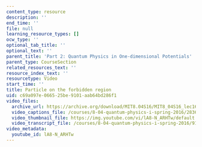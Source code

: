 ```yaml
---
content_type: resource
description: ''
end_time: ''
file: null
learning_resource_types: []
ocw_type: ''
optional_tab_title: ''
optional_text: ''
parent_title: 'Part 2: Quantum Physics in One-dimensional Potentials'
parent_type: CourseSection
related_resources_text: ''
resource_index_text: ''
resourcetype: Video
start_time: ''
title: Particle on the forbidden region
uid: c69a097e-0665-25be-9101-aab64bd286f1
video_files:
  archive_url: https://archive.org/download/MIT8.04S16/MIT8_04S16_lec16_s6_300k.mp4
  video_captions_file: /courses/8-04-quantum-physics-i-spring-2016/2836e98ec4b155f88b9af58eee1eb551_lA8-N_ARHTw.vtt
  video_thumbnail_file: https://img.youtube.com/vi/lA8-N_ARHTw/default.jpg
  video_transcript_file: /courses/8-04-quantum-physics-i-spring-2016/9143d4113abdda4b5044d0545ca18879_lA8-N_ARHTw.pdf
video_metadata:
  youtube_id: lA8-N_ARHTw
---
```

